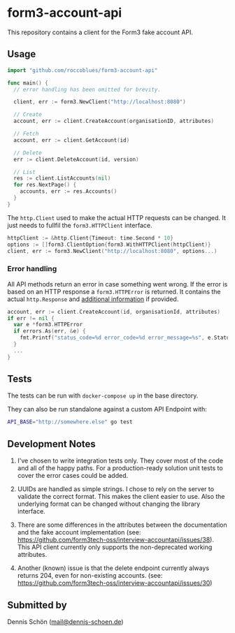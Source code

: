 # form3-account-api

This repository contains a client for the Form3 fake account API.

## Usage

```Go
import "github.com/roccoblues/form3-account-api"

func main() {
  // error handling has been omitted for brevity.

  client, err := form3.NewClient("http://localhost:8080")

  // Create
  account, err := client.CreateAccount(organisationID, attributes)

  // Fetch
  account, err := client.GetAccount(id)

  // Delete
  err := client.DeleteAccount(id, version)

  // List
  res := client.ListAccounts(nil)
  for res.NextPage() {
    accounts, err := res.Accounts()
  }
}
```

The `http.Client` used to make the actual HTTP requests can be changed. It just needs to fullfil the `form3.HTTPClient` interface.

```Go
httpClient := &http.Client{Timeout: time.Second * 10}
options := []form3.ClientOption{form3.WithHTTPClient(httpClient)}
client, err := form3.NewClient("http://localhost:8080", options...)
```

### Error handling

All API methods return an error in case something went wrong. If the error is based on an HTTP response a `form3.HTTPError` is returned. It contains the actual `http.Response` and [additional information](https://api-docs.form3.tech/api.html#introduction-and-api-conventions-errors-and-status-codes) if provided.

```Go
account, err := client.CreateAccount(id, organisationId, attributes)
if err != nil {
  var e *form3.HTTPError
  if errors.As(err, &e) {
    fmt.Printf("status_code=%d error_code=%d error_message=%s", e.StatusCode, e.ErrorCode, e.ErrorMessage)
  }
  ...
}
```

## Tests

The tests can be run with `docker-compose up` in the base directory.

They can also be run standalone against a custom API Endpoint with:

```Bash
API_BASE="http://somewhere.else" go test
```

## Development Notes

1. I've chosen to write integration tests only. They cover most of the code and all of the happy paths. For a production-ready solution unit tests to cover the error cases could be added.

2. UUIDs are handled as simple strings. I chose to rely on the server to validate the correct format. This makes the client easier to use. Also the underlying format can be changed without changing the library interface.

3. There are some differences in the attributes between the documentation and the fake account implementation (see: https://github.com/form3tech-oss/interview-accountapi/issues/38).
This API client currently only supports the non-deprecated working attributes.

4. Another (known) issue is that the delete endpoint currently always returns 204, even for non-existing accounts. (see: https://github.com/form3tech-oss/interview-accountapi/issues/30)

## Submitted by

Dennis Schön (mail@dennis-schoen.de)
